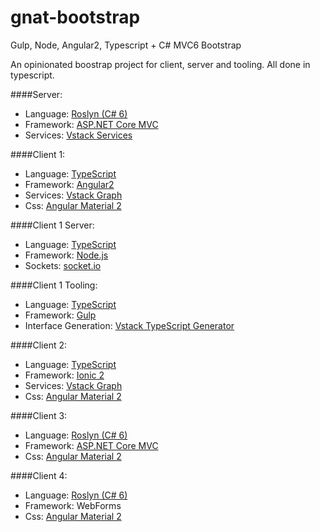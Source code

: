 # gnat-bootstrap
Gulp, Node, Angular2, Typescript + C# MVC6 Bootstrap

An opinionated boostrap project for client, server and tooling. All done in typescript.

####Server:
- Language: [Roslyn (C# 6)](https://github.com/dotnet/roslyn)
- Framework: [ASP.NET Core MVC](https://github.com/aspnet/Mvc)
- Services: [Vstack Services](https://github.com/vintage-software/vstack-services)

####Client 1:
- Language: [TypeScript](https://github.com/Microsoft/TypeScript)
- Framework: [Angular2](https://github.com/angular/angular/tree/master/modules/angular2)
- Services: [Vstack Graph](https://github.com/vintage-software/vstack-graph)
- Css: [Angular Material 2](https://github.com/angular/material2)

####Client 1 Server:
- Language: [TypeScript](https://github.com/Microsoft/TypeScript)
- Framework: [Node.js](https://github.com/nodejs/node)
- Sockets: [socket.io](https://github.com/socketio/socket.io)

####Client 1 Tooling:
- Language: [TypeScript](https://github.com/Microsoft/TypeScript)
- Framework: [Gulp](https://github.com/gulpjs/gulp)
- Interface Generation: [Vstack TypeScript Generator](https://github.com/vintage-software/vstack-typescript-generator)

####Client 2:
- Language: [TypeScript](https://github.com/Microsoft/TypeScript)
- Framework: [Ionic 2](https://github.com/driftyco/ionic/tree/2.0)
- Services: [Vstack Graph](https://github.com/vintage-software/vstack-graph)
- Css: [Angular Material 2](https://github.com/angular/material2)

####Client 3:
- Language: [Roslyn (C# 6)](https://github.com/dotnet/roslyn)
- Framework: [ASP.NET Core MVC](https://github.com/aspnet/Mvc)
- Css: [Angular Material 2](https://github.com/angular/material2)

####Client 4:
- Language: [Roslyn (C# 6)](https://github.com/dotnet/roslyn)
- Framework: WebForms
- Css: [Angular Material 2](https://github.com/angular/material2)
